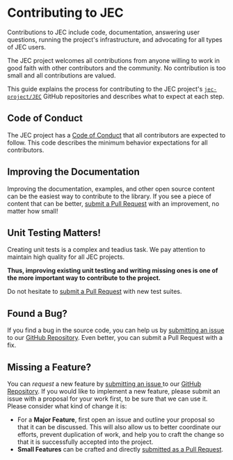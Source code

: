 # Contributing to JEC

Contributions to JEC include code, documentation, answering user questions, running the project's infrastructure, and advocating for all types of JEC users.

The JEC project welcomes all contributions from anyone willing to work in good faith with other contributors and the community. No contribution is too small and all contributions are valued.

This guide explains the process for contributing to the JEC project's [`jec-project/JEC`][github-url] GitHub repositories and describes what to expect at each step.

## Code of Conduct

The JEC project has a [Code of Conduct](./community/code-of-conduct) that all contributors are expected to follow. This code describes the minimum behavior expectations for all contributors.

## Improving the Documentation

Improving the documentation, examples, and other open source content can be the easiest way to contribute to the library. If you see a piece of content that can be better, [submit a Pull Request](./community/submission-guidelines#submitting-a-pull-request) with an improvement, no matter how small!

## Unit Testing Matters!

Creating unit tests is a complex and teadius task. We pay attention to maintain high quality for all JEC projects. 

**Thus, improving existing unit testing and writing missing ones is one of the more important way to contribute to the project.**

Do not hesitate to [submit a Pull Request](./community/submission-guidelines#submitting-a-pull-request) with new test suites.

## Found a Bug?

If you find a bug in the source code, you can help us by [submitting an issue](./community/submission-guidelines#submitting-an-issue) to our [GitHub Repository][github-url]. Even better, you can submit a Pull Request with a fix.

## Missing a Feature?

You can _request_ a new feature by [submitting an issue ](./community/submission-guidelines#submitting-an-issue) to our [GitHub Repository][github-url]. If you would like to implement a new feature, please submit an issue with a proposal for your work first, to be sure that we can use it. Please consider what kind of change it is:

- For a **Major Feature**, first open an issue and outline your proposal so that it can be discussed. This will also allow us to better coordinate our efforts, prevent duplication of work, and help you to craft the change so that it is successfully accepted into the project.
- **Small Features** can be crafted and directly [submitted as a Pull Request](./community/submission-guidelines#submitting-a-pull-request).

[github-url]: https://github.com/jec-project/JEC